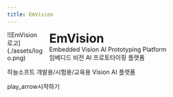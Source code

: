```yaml
---
title: EmVision
---
```


<style>
div#main-title .alt-text {display:none;}
div#main-title img {background-color:transparent; border:none; box-shadow:none; filter:drop-shadow(0 0 0 transparent);}
div#main-title h1 {margin:0; padding:0;}
div#main-title p {margin:0; padding:0;}
div#main-title {display: grid; grid-template-columns: 6em 1fr; gap: 1em; align-items: center;}
</style>
<div id="main-title" style="">
![EmVision 로고](./assets/logo.png)
<div>
<h1>EmVision</h1>
<p>Embedded Vision AI Prototyping Platform</p>
<p>임베디드 비전 AI 프로토타이핑 플랫폼</p>
</div>
</div>

하늘소프트 개발용/시험용/교육용 Vision AI 플랫폼

<a onclick="toggleNav()" class="button">
    <span class="material-symbols-outlined">play_arrow</span>시작하기
</a>
